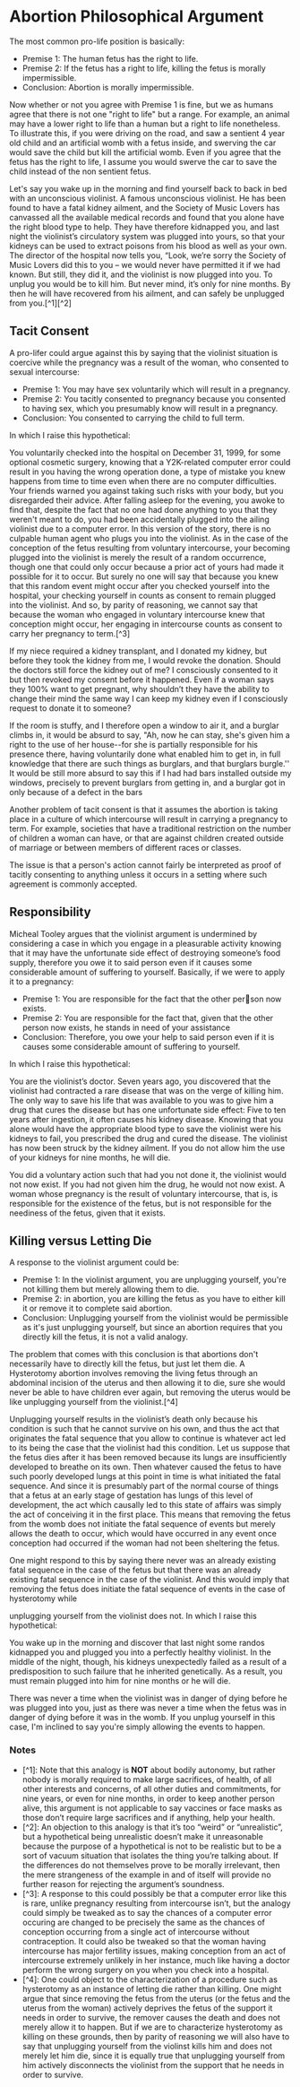 # Abortion Philosophical Argument

The most common pro-life position is basically:

* Premise 1: The human fetus has the right to life.
* Premise 2: If the fetus has a right to life, killing the fetus is morally impermissible.
* Conclusion: Abortion is morally impermissible.

Now whether or not you agree with Premise 1 is fine, but we as humans agree that there is not one "right to life" but a range. For example, an animal may have a lower right to life than a human  but a right to life nonetheless. To illustrate this, if you were driving on the road, and saw a sentient 4 year old child and an artificial womb with a fetus inside, and swerving the car would save the child but kill the artificial womb. Even if you agree that the fetus has the right to life, I assume you would swerve the car to save the child instead of the non sentient fetus.

Let's say you wake up in the morning and find yourself back to back in bed with an unconscious violinist. A famous unconscious violinist. He has been found to have a fatal kidney ailment, and the Society of Music Lovers has canvassed all the available medical records and found that you alone have the right blood type to help. They have therefore kidnapped you, and last night the violinist’s circulatory system was plugged into yours, so that your kidneys can be used to extract poisons from his blood as well as your own. The director of the hospital now tells you, “Look, we’re sorry the Society of Music Lovers did this to you – we would never have permitted it if we had known. But still, they did it, and the violinist is now plugged into you. To unplug you would be to kill him. But never mind, it’s only for nine months. By then he will have recovered from his ailment, and can safely be unplugged from you.\[^1\]\[^2\]

## Tacit Consent

A pro-lifer could argue against this by saying that the violinist situation is coercive while the pregnancy was a result of the woman, who consented to sexual intercourse:

* Premise 1: You may have sex voluntarily which will result in a pregnancy.
* Premise 2: You tacitly consented to pregnancy because you consented to having sex, which you presumably know will result in a pregnancy.
* Conclusion: You consented to carrying the child to full term.

In which I raise this hypothetical:

You voluntarily checked into the hospital on December 31, 1999, for some optional cosmetic surgery, knowing that a Y2K-related computer error could result in you having the wrong operation done, a type of mistake you knew happens from time to time even when there are no computer difficulties. Your friends warned you against taking such risks with your body, but you disregarded their advice. After falling asleep for the evening, you awoke to find that, despite the fact that no one had done anything to you that they weren't meant to do, you had been accidentally plugged into the ailing violinist due to a computer error. In this version of the story, there is no culpable human agent who plugs you into the violinist. As in the case of the conception of the fetus resulting from voluntary intercourse, your becoming plugged into the violinist is merely the result of a random occurrence, though one that could only occur because a prior act of yours had made it possible for it to occur. But surely no one will say that because you knew that this random event might occur after you checked yourself into the hospital, your checking yourself in counts as consent to remain plugged into the violinist. And so, by parity of reasoning, we cannot say that because the woman who engaged in voluntary intercourse knew that conception might occur, her engaging in intercourse counts as consent to carry her pregnancy to term.\[^3\]

If my niece required a kidney transplant, and I donated my kidney, but before they took the kidney from me, I would revoke the donation. Should the doctors still force the kidney out of me? I consciously consented to it but then revoked my consent before it happened. Even if a woman says they 100% want to get pregnant, why shouldn’t they have the ability to change their mind the same way I can keep my kidney even if I consciously request to donate it to someone?

If the room is stuffy, and I therefore open a window to air it, and a burglar climbs in, it would be absurd to say, "Ah, now he can stay, she's given him a right to the use of her house--for she is partially responsible for his presence there, having voluntarily done what enabled him to get in, in full knowledge that there are such things as burglars, and that burglars burgle.'' It would be still more absurd to say this if I had had bars installed outside my windows, precisely to prevent burglars from getting in, and a burglar got in only because of a defect in the bars

Another problem of tacit consent is that it assumes the abortion is taking place in a culture of which intercourse will result in carrying a pregnancy to term. For example, societies that have a traditional restriction on the number of children a woman can have, or that are against children created outside of marriage or between members of different races or classes.

The issue is that a person's action cannot fairly be interpreted as proof of tacitly consenting to anything unless it occurs in a setting where such agreement is commonly accepted.

## Responsibility

Micheal Tooley argues that the violinist argument is undermined by considering a case in which you engage in a pleasurable activity knowing that it may have the unfortunate side effect of destroying someone’s food supply, therefore you owe it to said person even if it causes some considerable amount of suffering to yourself. Basically, if we were to apply it to a pregnancy:

* Premise 1: You are responsible for the fact that the other person now exists. 
* Premise 2: You are responsible for the fact that, given that the other person now exists, he stands in need of your assistance
* Conclusion: Therefore, you owe your help to said person even if it is causes some considerable amount of suffering to yourself.

In which I raise this hypothetical:

You are the violinist’s doctor. Seven years ago, you discovered that the violinist had contracted a rare disease that was on the verge of killing him. The only way to save his life that was available to you was to give him a drug that cures the disease but has one unfortunate side effect: Five to ten years after ingestion, it often causes his kidney disease. Knowing that you alone would have the appropriate blood type to save the violinist were his kidneys to fail, you prescribed the drug and cured the disease. The violinist has now been struck by the kidney ailment. If you do not allow him the use of your kidneys for nine months, he will die.

You did a voluntary action such that had you not done it, the violinist would not now exist. If you had not given him the drug, he would not now exist. A woman whose pregnancy is the result of voluntary intercourse, that is, is responsible for the existence of the fetus, but is not responsible for the neediness of the fetus, given that it exists.

## Killing versus Letting Die

 A response to the violinist argument could be:

* Premise 1: In the violinist argument, you are unplugging yourself, you're not killing them but merely allowing them to die.
* Premise 2: in abortion, you are killing the fetus as you have to either kill it or remove it to complete said abortion.
* Conclusion: Unplugging yourself from the violinist would be permissible as it's just unplugging yourself, but since an abortion requires that you directly kill the fetus, it is not a valid analogy.

The problem that comes with this conclusion is that abortions don't necessarily have to directly kill the fetus, but just let them die. A Hysterotomy abortion involves removing the living fetus through an abdominal incision of the uterus and then allowing it to die, sure she would never be able to have children  ever again, but removing the uterus would be like unplugging yourself from the violinist.\[^4\]

Unplugging yourself results in the violinist’s death only because his condition is such that he cannot survive on his own, and thus the act that originates the fatal sequence that you allow to continue is whatever act led to its being the case that the violinist had this condition. Let us suppose that the fetus dies after it has been removed because its lungs are insufficiently developed to breathe on its own. Then whatever caused the fetus to have such poorly developed lungs at this point in time is what initiated the fatal sequence. And since it is presumably part of the normal course of things that a fetus at an early stage of gestation has lungs of this level of development, the act which causally led to this state of affairs was simply the act of conceiving it in the first place. This means that removing the fetus from the womb does not initiate the fatal sequence of events but merely allows the death to occur, which would have occurred in any event once conception had occurred if the woman had not been sheltering the fetus.

One might respond to this by saying there never was an already existing fatal sequence in the case of the fetus but that there was an already existing fatal sequence in the case of the violinist. And this would imply that removing the fetus does initiate the fatal sequence of events in the case of hysterotomy while  
unplugging yourself from the violinist does not. In which I raise this hypothetical:

You wake up in the morning and discover that last night some randos kidnapped you and plugged you into a perfectly healthy violinist. In the middle of the night, though, his kidneys unexpectedly failed as a result of a predisposition to such failure that he inherited genetically. As a result, you must remain plugged into him for nine months or he will die.

There was never a time when the violinist was in danger of dying before he was plugged into you, just as there was never a time when the fetus was in danger of dying before it was in the womb. If you unplug yourself in this case, I'm inclined to say you're simply allowing the events to happen.



### Notes

* \[^1\]: Note that this analogy is **NOT** about bodily autonomy, but rather nobody is morally required to make large sacrifices, of health, of all other interests and concerns, of all other duties and commitments, for nine years, or even for nine months, in order to keep another person alive, this argument is not applicable to say vaccines or face masks as those don’t require large sacrifices and if anything, help your health.
* \[^2\]: An objection to this analogy is that it’s too “weird” or “unrealistic”, but a hypothetical being unrealistic doesn’t make it unreasonable because the purpose of a hypothetical is not to be realistic but to be a sort of vacuum situation that isolates the thing you’re talking about. If the differences do not themselves prove to be morally irrelevant, then the mere strangeness of the example in and of itself will provide no further reason for rejecting the argument’s soundness.
* \[^3\]: A response to this could possibly be that a computer error like this is rare, unlike pregnancy resulting from intercourse isn’t, but the analogy could simply be tweaked as to say the chances of a computer error occuring are changed to be precisely the same as the chances of conception occurring from a single act of intercourse without contraception. It could also be tweaked so that the woman having intercourse has major fertility issues, making conception from an act of intercourse extremely unlikely in her instance, much like having a doctor perform the wrong surgery on you when you check into a hospital.
* \[^4\]: One could object to the characterization of a procedure such as hysterotomy as an instance of letting die rather than killing. One might argue that since removing the fetus from the uterus \(or the fetus and the uterus from the woman\) actively deprives the fetus of the support it needs in order to survive, the remover causes the death and does not merely allow it to happen. But if we are to characterize hysterotomy as killing on these grounds, then by parity of reasoning we will also have to say that unplugging yourself from the violinst kills him and does not merely let him die, since it is equally true that unplugging yourself from him actively disconnects the violinist from the support that he needs in order to survive.

